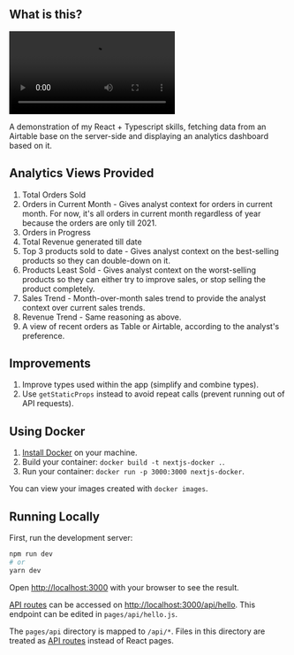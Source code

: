 ## What is this?

![Screen Recording](./public/Screen%20Recording%202022-12-19%20at%2009.29.33.mov)

A demonstration of my React + Typescript skills, fetching data from an Airtable base on the server-side and displaying an analytics dashboard based on it.

## Analytics Views Provided

1. Total Orders Sold
2. Orders in Current Month - Gives analyst context for orders in current month. For now, it's all orders in current month regardless of year because the orders are only till 2021.
3. Orders in Progress
4. Total Revenue generated till date
5. Top 3 products sold to date - Gives analyst context on the best-selling products so they can double-down on it.
6. Products Least Sold - Gives analyst context on the worst-selling products so they can either try to improve sales, or stop selling the product completely.
7. Sales Trend - Month-over-month sales trend to provide the analyst context over current sales trends.
8. Revenue Trend - Same reasoning as above.
9. A view of recent orders as Table or Airtable, according to the analyst's preference.

## Improvements

1. Improve types used within the app (simplify and combine types).
2. Use `getStaticProps` instead to avoid repeat calls (prevent running out of API requests).

## Using Docker

1. [Install Docker](https://docs.docker.com/get-docker/) on your machine.
1. Build your container: `docker build -t nextjs-docker .`.
1. Run your container: `docker run -p 3000:3000 nextjs-docker`.

You can view your images created with `docker images`.

## Running Locally

First, run the development server:

```bash
npm run dev
# or
yarn dev
```

Open [http://localhost:3000](http://localhost:3000) with your browser to see the result.

[API routes](https://nextjs.org/docs/api-routes/introduction) can be accessed on [http://localhost:3000/api/hello](http://localhost:3000/api/hello). This endpoint can be edited in `pages/api/hello.js`.

The `pages/api` directory is mapped to `/api/*`. Files in this directory are treated as [API routes](https://nextjs.org/docs/api-routes/introduction) instead of React pages.
